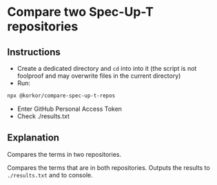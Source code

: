 # Compare two Spec-Up-T repositories

## Instructions

- Create a dedicated directory and `cd` into into it (the script is not foolproof and may overwrite files in the current directory)
- Run:

```bash
npx @korkor/compare-spec-up-t-repos
```

- Enter GitHub Personal Access Token
- Check ./results.txt

## Explanation

Compares the terms in two repositories.

Compares the terms that are in both repositories. Outputs the results to `./results.txt` and to console.